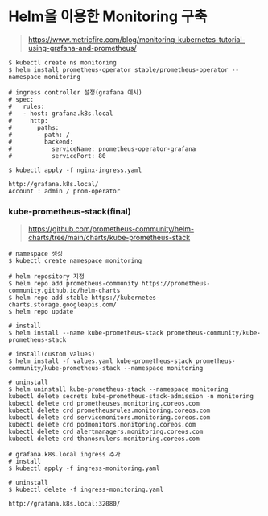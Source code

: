 # Helm을 이용한 Monitoring 구축

> https://www.metricfire.com/blog/monitoring-kubernetes-tutorial-using-grafana-and-prometheus/

```
$ kubectl create ns monitoring
$ helm install prometheus-operator stable/prometheus-operator --namespace monitoring
```

```
# ingress controller 설정(grafana 예시)
# spec:
#   rules:
#   - host: grafana.k8s.local
#     http:
#       paths:
#       - path: /
#         backend:
#           serviceName: prometheus-operator-grafana
#           servicePort: 80

$ kubectl apply -f nginx-ingress.yaml

http://grafana.k8s.local/
Account : admin / prom-operator
```

### kube-prometheus-stack(final)

> https://github.com/prometheus-community/helm-charts/tree/main/charts/kube-prometheus-stack

```
# namespace 생성
$ kubectl create namespace monitoring

# helm repository 지정
$ helm repo add prometheus-community https://prometheus-community.github.io/helm-charts
$ helm repo add stable https://kubernetes-charts.storage.googleapis.com/
$ helm repo update

# install
$ helm install --name kube-prometheus-stack prometheus-community/kube-prometheus-stack

# install(custom values)
$ helm install -f values.yaml kube-prometheus-stack prometheus-community/kube-prometheus-stack --namespace monitoring

# uninstall
$ helm uninstall kube-prometheus-stack --namespace monitoring
kubectl delete secrets kube-prometheus-stack-admission -n monitoring
kubectl delete crd prometheuses.monitoring.coreos.com
kubectl delete crd prometheusrules.monitoring.coreos.com
kubectl delete crd servicemonitors.monitoring.coreos.com
kubectl delete crd podmonitors.monitoring.coreos.com
kubectl delete crd alertmanagers.monitoring.coreos.com
kubectl delete crd thanosrulers.monitoring.coreos.com
```

```
# grafana.k8s.local ingress 추가
# install
$ kubectl apply -f ingress-monitoring.yaml

# uninstall
$ kubectl delete -f ingress-monitoring.yaml

http://grafana.k8s.local:32080/
```
